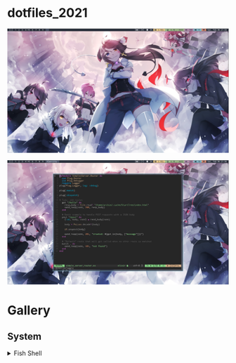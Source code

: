 # dotfiles_2021

![](./img/spectrwm.png
)

![](./img/neovim.png
)

# Gallery 

## System 
<details><summary>Fish Shell</summary>
<p>
  <img src="img/fishprompt.png"
</p>
</details>
